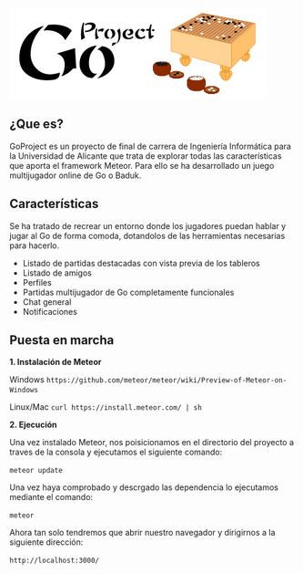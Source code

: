 ![](https://raw.githubusercontent.com/shadowlink/GoProject/master/public/img/big_logo.png)

## ¿Que es?
GoProject es un proyecto de final de carrera de Ingeniería Informática para la Universidad de Alicante que trata de explorar todas las características que aporta el framework Meteor. Para ello se ha desarrollado un juego multijugador online de Go o Baduk.

## Características
Se ha tratado de recrear un entorno donde los jugadores puedan hablar y jugar al Go de forma comoda, dotandolos de las herramientas necesarias para hacerlo.

- Listado de partidas destacadas con vista previa de los tableros
- Listado de amigos
- Perfiles
- Partidas multijugador de Go completamente funcionales
- Chat general
- Notificaciones

## Puesta en marcha

**1. Instalación de Meteor**

Windows
``` https://github.com/meteor/meteor/wiki/Preview-of-Meteor-on-Windows ```

Linux/Mac
``` curl https://install.meteor.com/ | sh ```

**2. Ejecución**

Una vez instalado Meteor, nos poisicionamos en el directorio del proyecto a traves de la consola y ejecutamos el siguiente comando:

``` meteor update ```

Una vez haya comprobado y descrgado las dependencia lo ejecutamos mediante el comando:

``` meteor ```

Ahora tan solo tendremos que abrir nuestro navegador y dirigirnos a la siguiente dirección:

``` http://localhost:3000/ ```











